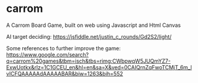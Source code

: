 # carrom
A Carrom Board Game, built on web using Javascript and Html Canvas

AI target deciding:
https://jsfiddle.net/justin_c_rounds/Gd2S2/light/

Some references to further improve the game:
https://www.google.com/search?q=carrom%20games&tbm=isch&tbs=rimg:CWbpwqW5JUQmYZ7-ExwUotkx&rlz=1C1GCEU_en&hl=en&sa=X&ved=0CAIQrnZqFwoTCMjT_6m_lvICFQAAAAAdAAAAABAR&biw=1263&bih=552
